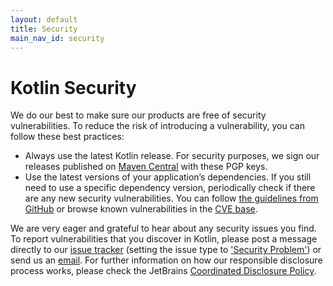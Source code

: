 ```yaml
---
layout: default
title: Security
main_nav_id: security
---
```


# Kotlin Security

We do our best to make sure our products are free of security vulnerabilities. To reduce the risk of introducing a vulnerability,
you can follow these best practices: 

* Always use the latest Kotlin release. For security purposes, we sign our releases published on [Maven Central](https://search.maven.org/search?q=g:org.jetbrains.kotlin) 
with these PGP keys.
* Use the latest versions of your application’s dependencies. If you still need to use a specific dependency version, 
periodically check if there are any new security vulnerabilities. You can follow 
[the guidelines from GitHub](https://help.github.com/en/github/managing-security-vulnerabilities/managing-vulnerabilities-in-your-projects-dependencies) 
or browse known vulnerabilities in the [CVE base](https://cve.mitre.org/cgi-bin/cvekey.cgi?keyword=kotlin).

We are very eager and grateful to hear about any security issues you find. To report vulnerabilities that you discover in Kotlin,
please post a message directly to our [issue tracker](https://youtrack.jetbrains.com/issues/KT) (setting the issue type to ['Security Problem'](https://youtrack.jetbrains.com/issues/KT?q=%23%7BSecurity%20Problem%7D%20)) 
or send us an [email](mailto:security@jetbrains.org). For further information on how our responsible disclosure process works, 
please check the JetBrains [Coordinated Disclosure Policy](https://www.jetbrains.com/legal/terms/coordinated-disclosure.html).

